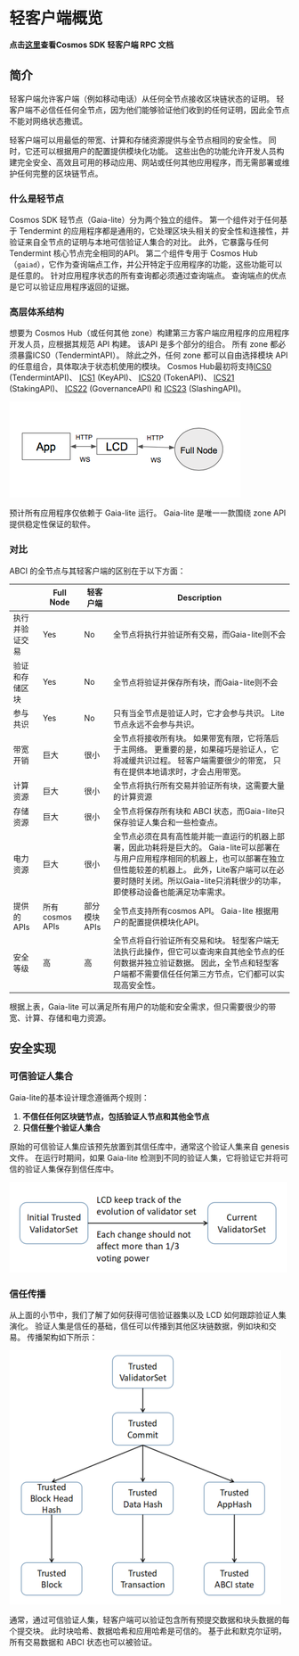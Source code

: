 # 轻客户端概览

**点击[这里](https://cosmos.network/rpc/)查看Cosmos SDK 轻客户端 RPC 文档**

## 简介

轻客户端允许客户端（例如移动电话）从任何全节点接收区块链状态的证明。 轻客户端不必信任任何全节点，因为他们能够验证他们收到的任何证明，因此全节点不能对网络状态撒谎。

轻客户端可以用最低的带宽、计算和存储资源提供与全节点相同的安全性。 同时，它还可以根据用户的配置提供模块化功能。 这些出色的功能允许开发人员构建完全安全、高效且可用的移动应用、网站或任何其他应用程序，而无需部署或维护任何完整的区块链节点。

### 什么是轻节点

Cosmos SDK 轻节点（Gaia-lite）分为两个独立的组件。 第一个组件对于任何基于 Tendermint 的应用程序都是通用的，它处理区块头相关的安全性和连接性，并验证来自全节点的证明与本地可信验证人集合的对比。 此外，它暴露与任何Tendermint 核心节点完全相同的API。 第二个组件专用于 Cosmos Hub（`gaiad`），它作为查询端点工作，并公开特定于应用程序的功能，这些功能可以是任意的。 针对应用程序状态的所有查询都必须通过查询端点。 查询端点的优点是它可以验证应用程序返回的证据。

### 高层体系结构

想要为 Cosmos Hub（或任何其他 zone）构建第三方客户端应用程序的应用程序开发人员，应根据其规范 API 构建。 该API 是多个部分的组合。 所有 zone 都必须暴露ICS0（TendermintAPI）。 除此之外，任何 zone 都可以自由选择模块 API的任意组合，具体取决于状态机使用的模块。 Cosmos Hub最初将支持[ICS0](https://cosmos.network/rpc/#/ICS0) (TendermintAPI)、 [ICS1](https://cosmos.network/rpc/#/ICS1) (KeyAPI)、 [ICS20](https://cosmos.network/rpc/#/ICS20) (TokenAPI)、 [ICS21](https://cosmos.network/rpc/#/ICS21) (StakingAPI)、 [ICS22](https://cosmos.network/rpc/#/ICS22) (GovernanceAPI) 和 [ICS23](https://cosmos.network/rpc/#/ICS23) (SlashingAPI)。

![high-level](../../../../clients/lite/pics/high-level.png)

预计所有应用程序仅依赖于 Gaia-lite 运行。 Gaia-lite 是唯一一款围绕 zone API 提供稳定性保证的软件。

### 对比

ABCI 的全节点与其轻客户端的区别在于以下方面：

|                                 | Full Node       | 轻客户端      | Description                                                  |
| ------------------------------- | --------------- | ------------- | ------------------------------------------------------------ |
| 执行并验证交易 | Yes             | No            | 全节点将执行并验证所有交易，而Gaia-lite则不会              |
| 验证和存储区块          | Yes             | No            | 全节点将验证并保存所有块，而Gaia-lite则不会                |
| 参与共识           | Yes             | No            | 只有当全节点是验证人时，它才会参与共识。 Lite节点永远不会参与共识。 |
| 带宽开销                  | 巨大            | 很小          | 全节点将接收所有块。 如果带宽有限，它将落后于主网络。 更重要的是，如果碰巧是验证人，它将减缓共识过程。 轻客户端需要很少的带宽， 只有在提供本地请求时，才会占用带宽。 |
| 计算资源              | 巨大            | 很小          | 全节点将执行所有交易并验证所有块，这需要大量的计算资源     |
| 存储资源                        | 巨大            | 很小          | 全节点将保存所有块和 ABCI 状态，而Gaia-lite只保存验证人集合和一些检查点。 |
| 电力资源                  | 巨大            | 很小          | 全节点必须在具有高性能并能一直运行的机器上部署，因此功耗将是巨大的。 Gaia-lite可以部署在与用户应用程序相同的机器上，也可以部署在独立但性能较差的机器上。 此外，Lite客户端可以在必要时随时关闭。所以Gaia-lite只消耗很少的功率，即使移动设备也能满足功率需求。 |
| 提供的 APIs                     | 所有cosmos APIs | 部分模块 APIs | 全节点支持所有cosmos API。 Gaia-lite 根据用户的配置提供模块化API。 |
| 安全等级                   | 高              | 高            | 全节点将自行验证所有交易和块。 轻型客户端无法执行此操作，但它可以查询来自其他全节点的任何数据并独立验证数据。 因此，全节点和轻型客户端都不需要信任任何第三方节点，它们都可以实现高安全性。 |

根据上表，Gaia-lite 可以满足所有用户的功能和安全需求，但只需要很少的带宽、计算、存储和电力资源。

## 安全实现

### 可信验证人集合

Gaia-lite的基本设计理念遵循两个规则：

1. **不信任任何区块链节点，包括验证人节点和其他全节点**
2. **只信任整个验证人集合**

原始的可信验证人集应该预先放置到其信任库中，通常这个验证人集来自 genesis 文件。 在运行时期间，如果 Gaia-lite 检测到不同的验证人集，它将验证它并将可信的验证人集保存到信任库中。

![validator-set-change](../../../../clients/lite/pics/validatorSetChange.png)

### 信任传播

从上面的小节中，我们了解了如何获得可信验证器集以及 LCD 如何跟踪验证人集演化。 验证人集是信任的基础，信任可以传播到其他区块链数据，例如块和交易。 传播架构如下所示：

![change-process](../../../../clients/lite/pics/trustPropagate.png)

通常，通过可信验证人集，轻客户端可以验证包含所有预提交数据和块头数据的每个提交块。 此时块哈希、数据哈希和应用哈希是可信的。 基于此和默克尔证明，所有交易数据和 ABCI 状态也可以被验证。